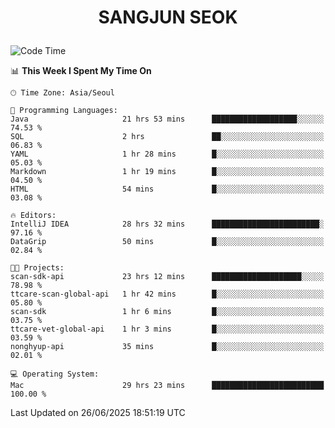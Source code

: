 <h1>
 <p align="center">
   SANGJUN SEOK
 </p>
</h1>

<!--START_SECTION:waka-->
![Code Time](http://img.shields.io/badge/Code%20Time-4%2C437%20hrs%2024%20mins-blue)

📊 **This Week I Spent My Time On** 

```text
🕑︎ Time Zone: Asia/Seoul

💬 Programming Languages: 
Java                     21 hrs 53 mins      ███████████████████░░░░░░   74.53 % 
SQL                      2 hrs               ██░░░░░░░░░░░░░░░░░░░░░░░   06.83 % 
YAML                     1 hr 28 mins        █░░░░░░░░░░░░░░░░░░░░░░░░   05.03 % 
Markdown                 1 hr 19 mins        █░░░░░░░░░░░░░░░░░░░░░░░░   04.50 % 
HTML                     54 mins             █░░░░░░░░░░░░░░░░░░░░░░░░   03.08 % 

🔥 Editors: 
IntelliJ IDEA            28 hrs 32 mins      ████████████████████████░   97.16 % 
DataGrip                 50 mins             █░░░░░░░░░░░░░░░░░░░░░░░░   02.84 % 

🐱‍💻 Projects: 
scan-sdk-api             23 hrs 12 mins      ████████████████████░░░░░   78.98 % 
ttcare-scan-global-api   1 hr 42 mins        █░░░░░░░░░░░░░░░░░░░░░░░░   05.80 % 
scan-sdk                 1 hr 6 mins         █░░░░░░░░░░░░░░░░░░░░░░░░   03.75 % 
ttcare-vet-global-api    1 hr 3 mins         █░░░░░░░░░░░░░░░░░░░░░░░░   03.59 % 
nonghyup-api             35 mins             █░░░░░░░░░░░░░░░░░░░░░░░░   02.01 % 

💻 Operating System: 
Mac                      29 hrs 23 mins      █████████████████████████   100.00 % 
```


 Last Updated on 26/06/2025 18:51:19 UTC
<!--END_SECTION:waka-->

